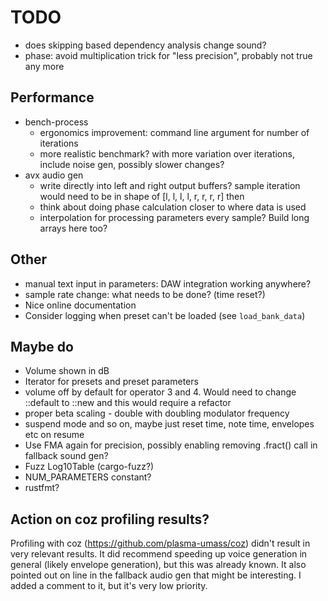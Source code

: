 # TODO

- does skipping based dependency analysis change sound?
- phase: avoid multiplication trick for "less precision", probably not true
  any more

## Performance

- bench-process
  - ergonomics improvement: command line argument for number of iterations
  - more realistic benchmark? with more variation over iterations,
    include noise gen, possibly slower changes?
- avx audio gen
  - write directly into left and right output buffers? sample iteration would
    need to be in shape of [l, l, l, l, r, r, r, r] then
  - think about doing phase calculation closer to where data is used
  - interpolation for processing parameters every sample? Build long arrays
    here too?

## Other

* manual text input in parameters: DAW integration working anywhere?
* sample rate change: what needs to be done? (time reset?)
* Nice online documentation
* Consider logging when preset can't be loaded (see `load_bank_data`)

## Maybe do

* Volume shown in dB
* Iterator for presets and preset parameters
* volume off by default for operator 3 and 4. Would need to change ::default to
  ::new and this would require a refactor
* proper beta scaling - double with doubling modulator frequency
* suspend mode and so on, maybe just reset time, note time, envelopes etc on
  resume
* Use FMA again for precision, possibly enabling removing .fract() call
  in fallback sound gen?
* Fuzz Log10Table (cargo-fuzz?)
* NUM_PARAMETERS constant?
* rustfmt?

## Action on coz profiling results?

Profiling with coz (https://github.com/plasma-umass/coz) didn't result in
very relevant results. It did recommend speeding up voice generation in
general (likely envelope generation), but this was already known. It also
pointed out on line in the fallback audio gen that might be interesting. I
added a comment to it, but it's very low priority.
